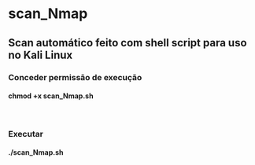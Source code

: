 # scan_Nmap

<h2>Scan automático feito com shell script para uso no Kali Linux</h2>
<h3>Conceder permissão de execução</h3>
<h4>chmod +x scan_Nmap.sh</h4>
</br>
<h3>Executar</h3>
<h4>./scan_Nmap.sh</h4>
